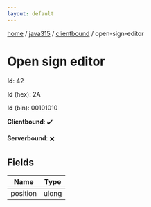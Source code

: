 ```yaml
---
layout: default
---
```


[home](/)  /  [java315](/protocol/java315)  /  [clientbound](/protocol/java315/clientbound)  /  open-sign-editor

# Open sign editor

**Id**: 42

**Id** (hex): 2A

**Id** (bin): 00101010

**Clientbound**: ✔️

**Serverbound**: ✖️

## Fields

Name | Type
---|---
position | ulong
